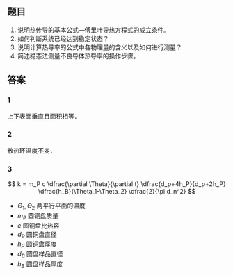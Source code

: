 ## 题目

1. 说明热传导的基本公式—傅里叶导热方程式的成立条件。
2. 如何判断系统已经达到稳定状态？
3. 说明计算热导率的公式中各物理量的含义以及如何进行测量？
4. 简述稳态法测量不良导体热导率的操作步骤。

## 答案

### 1

上下表面垂直且面积相等．

### 2

散热环温度不变．

### 3

$$ k =
m_P c \dfrac{\partial \Theta}{\partial t}
\dfrac{d_p+4h_P}{d_p+2h_P}
\dfrac{h_B}{\Theta_1-\Theta_2}
\dfrac{2}{\pi d_n^2}
$$

- $\Theta_1, \Theta_2$ 两平行平面的温度
- $m_P$ 圆铜盘质量
- $c$ 圆铜盘比热容
- $d_P$ 圆铜盘直径
- $h_P$ 圆铜盘厚度
- $d_B$ 圆盘样品直径
- $h_B$ 圆盘样品厚度
